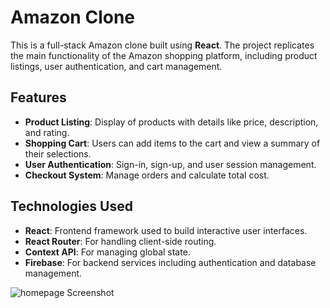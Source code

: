 # Amazon Clone

This is a full-stack Amazon clone built using **React**. The project replicates the main functionality of the Amazon shopping platform, including product listings, user authentication, and cart management.

## Features

- **Product Listing**: Display of products with details like price, description, and rating.
- **Shopping Cart**: Users can add items to the cart and view a summary of their selections.
- **User Authentication**: Sign-in, sign-up, and user session management.
- **Checkout System**: Manage orders and calculate total cost.


## Technologies Used

- **React**: Frontend framework used to build interactive user interfaces.
- **React Router**: For handling client-side routing.
- **Context API**: For managing global state.
- **Firebase**: For backend services including authentication and database management.


![homepage Screenshot](./images/amazon.png)